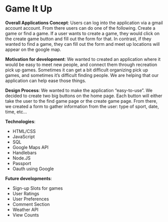 # Game It Up

<b>Overall Applications Concept</b>: Users can log into the application via a gmail account account. From there users can do one of the following. Create a game or find a game. If a user wants to create a game, they would click on the create game button and fill out the form for that. In contrast, if they wanted to find a game, they can fill out the form and meet up locations will appear on the google map.

<b>Motivation for development</b>: We wanted to created an application where it would be easy to meet new people, and connect them through recreation pick up games. Sometimes it can get a bit difficult organizing pick up games, and sometimes it’s difficult finding people. We are helping that our application can help ease those things.

<b>Design Process</b>: We wanted to make the application “easy-to-use”. We decided to create two big buttons on the home page. Each button will either take the user to the find game page or the create game page. From there, we created a form to gather information from the user: type of sport, date, time, etc…

<b>Technologies</b>: 
- HTML/CSS
- JavaScript 
- SQL
- Google Maps API 
- Handlebars 
- Node.JS
- Passport
- Oauth using Google

<b>Future developments</b>:
  - Sign-up Slots for games
  - User Ratings 
  - User Preferences 
  - Comment Section 
  - Weather API
  - View Counts
